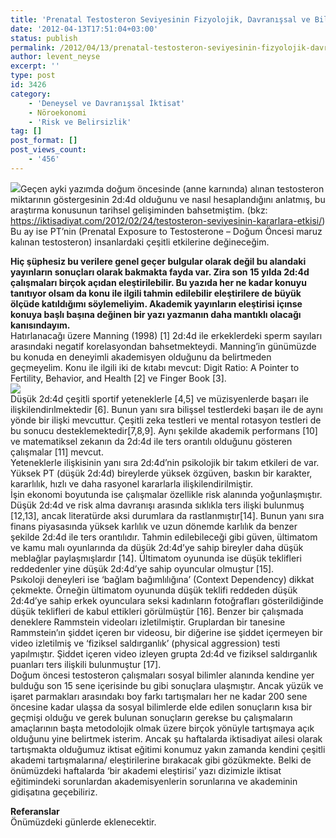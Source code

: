 ```yaml
---
title: 'Prenatal Testosteron Seviyesinin Fizyolojik, Davranışsal ve Bilişsel Gelişime Etkileri (2)'
date: '2012-04-13T17:51:04+03:00'
status: publish
permalink: /2012/04/13/prenatal-testosteron-seviyesinin-fizyolojik-davranissal-ve-bilissel-gelisime-etkileri-2
author: levent_neyse
excerpt: ''
type: post
id: 3426
category:
    - 'Deneysel ve Davranışsal İktisat'
    - Nöroekonomi
    - 'Risk ve Belirsizlik'
tag: []
post_format: []
post_views_count:
    - '456'
---
```

[![](../../../../uploads/2012/04/obama_100996757-300x200.jpg)](https://iktisadiyat.com/wp-content/uploads/2012/04/obama_100996757.jpg)Geçen ayki yazımda doğum öncesinde (anne karnında) alınan testosteron miktarının göstergesinin 2d:4d olduğunu ve nasıl hesaplandığını anlatmış, bu araştırma konusunun tarihsel gelişiminden bahsetmiştim. (bkz: <https://iktisadiyat.com/2012/02/24/testosteron-seviyesinin-kararlara-etkisi/>) Bu ay ise PT’nin (Prenatal Exposure to Testosterone – Doğum Öncesi maruz kalınan testosteron) insanlardaki çeşitli etkilerine değineceğim.  
  
**Hiç şüphesiz bu verilere genel geçer bulgular olarak değil bu alandaki yayınların sonuçları olarak bakmakta fayda var. Zira son 15 yılda 2d:4d çalışmaları birçok açıdan eleştirilebilir. Bu yazıda her ne kadar konuyu tanıtıyor olsam da konu ile ilgili tahmin edilebilir eleştirilere de büyük ölçüde katıldığımı söylemeliyim. Akademik yayınların eleştirisi içınse konuya başlı başına değinen bir yazı yazmanın daha mantıklı olacağı kanısındayım.**   
Hatırlanacağı üzere Manning (1998) \[1\] 2d:4d ile erkeklerdeki sperm sayıları arasındaki negatif korelasyondan bahsetmekteydi. Manning’in günümüzde bu konuda en deneyimli akademisyen olduğunu da belirtmeden geçmeyelim. Konu ile ilgili iki de kıtabı mevcut: Digit Ratio: A Pointer to Fertility, Behavior, and Health \[2\] ve Finger Book \[3\].  
[![](../../../../uploads/2012/04/numerateDM2305_468x302-300x193.jpg)](https://iktisadiyat.com/wp-content/uploads/2012/04/numerateDM2305_468x302.jpg)  
Düşük 2d:4d çeşitli sportif yeteneklerle \[4,5\] ve müzisyenlerde başarı ile ilişkilendirılmektedir \[6\]. Bunun yanı sıra bilişsel testlerdeki başarı ile de aynı yönde bir ilişki mevcuttur. Çeşitli zeka testleri ve mental rotasyon testleri de bu sonucu desteklemektedir\[7,8,9\]. Aynı şekilde akademik performans \[10\] ve matematiksel zekanın da 2d:4d ile ters orantılı olduğunu gösteren çalışmalar \[11\] mevcut.  
Yeteneklerle ilişkisinin yanı sıra 2d:4d’nin psikolojik bir takım etkileri de var. Yüksek PT (düşük 2d:4d) bireylerde yüksek özgüven, baskın bir karakter, kararlılık, hızlı ve daha rasyonel kararlarla ilişkilendirilmiştir.  
İşin ekonomi boyutunda ise çalışmalar özellikle risk alanında yoğunlaşmıştır. Düşük 2d:4d ve risk alma davranışı arasında sıklıkla ters ilişki bulunmuş \[12,13\], ancak literatürde aksi durumlara da rastlanmıştır\[14\]. Bunun yanı sıra finans piyasasında yüksek karlılık ve uzun dönemde karlılık da benzer şekilde 2d:4d ile ters orantılıdır. Tahmin edilebileceği gibi güven, ültimatom ve kamu malı oyunlarında da düşük 2d:4d’ye sahip bireyler daha düşük meblağlar paylaşmışlardır \[14\]. Ültimatom oyununda ise düşük teklifleri reddedenler yine düşük 2d:4d’ye sahip oyuncular olmuştur \[15\].  
Psıkoloji deneyleri ise ‘bağlam bağımlılığına’ (Context Dependency) dikkat çekmekte. Örneğin ültimatom oyununda düşük teklifi reddeden düşük 2d:4d’ye sahip erkek oyunculara seksi kadınların fotoğrafları gösterildiğinde düşük teklifleri de kabul ettikleri görülmüştür \[16\]. Benzer bir çalışmada deneklere Rammstein videoları izletilmiştir. Gruplardan bir tanesine Rammstein’ın şiddet içeren bır videosu, bir diğerine ise şiddet içermeyen bir video izletilmiş ve ‘fiziksel saldırganlık’ (physical aggression) testi yapılmıştır. Şiddet içeren video izleyen grupta 2d:4d ve fiziksel saldırganlık puanları ters ilişkili bulunmuştur \[17\].  
Doğum öncesi testosteron çalışmaları sosyal bilimler alanında kendine yer bulduğu son 15 sene içerisinde bu gibi sonuçlara ulaşmıştır. Ancak yüzük ve işaret parmakları arasındakı boy farkı tartışmaları her ne kadar 200 sene öncesine kadar ulaşsa da sosyal bilimlerde elde edilen sonuçların kısa bir geçmişi olduğu ve gerek bulunan sonuçların gerekse bu çalışmaların amaçlarının başta metodolojik olmak üzere birçok yönüyle tartışmaya açık olduğunu yine belirtmek isterim. Ancak şu haftalarda iktisadiyat ailesi olarak tartışmakta olduğumuz iktisat eğitimi konumuz yakın zamanda kendini çeşitli akademi tartışmalarına/ eleştirilerine bırakacak gibi gözükmekte. Belki de önümüzdeki haftalarda ‘bir akademi eleştirisi’ yazı dizimizle iktisat eğitimindeki sorunlardan akademisyenlerin sorunlarına ve akademinin gidişatına geçebiliriz.  
   
**Referanslar**  
Önümüzdeki günlerde eklenecektir.